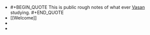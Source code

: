 - #+BEGIN_QUOTE
  This is public rough notes of what ever [Vasan](https://twitter.com/keerthivasan036) studying. 
  #+END_QUOTE
- [[Welcome]]
-
-